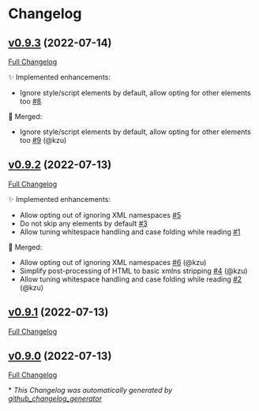 # Changelog

## [v0.9.3](https://github.com/devlooped/html/tree/v0.9.3) (2022-07-14)

[Full Changelog](https://github.com/devlooped/html/compare/v0.9.2...v0.9.3)

:sparkles: Implemented enhancements:

- Ignore style/script elements by default, allow opting for other elements too [\#8](https://github.com/devlooped/html/issues/8)

:twisted_rightwards_arrows: Merged:

- Ignore style/script elements by default, allow opting for other elements too [\#9](https://github.com/devlooped/html/pull/9) (@kzu)

## [v0.9.2](https://github.com/devlooped/html/tree/v0.9.2) (2022-07-13)

[Full Changelog](https://github.com/devlooped/html/compare/v0.9.1...v0.9.2)

:sparkles: Implemented enhancements:

- Allow opting out of ignoring XML namespaces [\#5](https://github.com/devlooped/html/issues/5)
- Do not skip any elements by default [\#3](https://github.com/devlooped/html/issues/3)
- Allow tuning whitespace handling and case folding while reading [\#1](https://github.com/devlooped/html/issues/1)

:twisted_rightwards_arrows: Merged:

- Allow opting out of ignoring XML namespaces [\#6](https://github.com/devlooped/html/pull/6) (@kzu)
- Simplify post-processing of HTML to basic xmlns stripping [\#4](https://github.com/devlooped/html/pull/4) (@kzu)
- Allow tuning whitespace handling and case folding while reading [\#2](https://github.com/devlooped/html/pull/2) (@kzu)

## [v0.9.1](https://github.com/devlooped/html/tree/v0.9.1) (2022-07-13)

[Full Changelog](https://github.com/devlooped/html/compare/v0.9.0...v0.9.1)

## [v0.9.0](https://github.com/devlooped/html/tree/v0.9.0) (2022-07-13)

[Full Changelog](https://github.com/devlooped/html/compare/07da366455c6863c440a947b1680d746678c1640...v0.9.0)



\* *This Changelog was automatically generated by [github_changelog_generator](https://github.com/github-changelog-generator/github-changelog-generator)*
